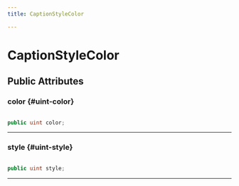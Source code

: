 ```yaml
---
title: CaptionStyleColor

---
```


# CaptionStyleColor










## Public Attributes

### color {#uint-color}

```csharp

public uint color;

```






-----------

### style {#uint-style}

```csharp

public uint style;

```






-----------

